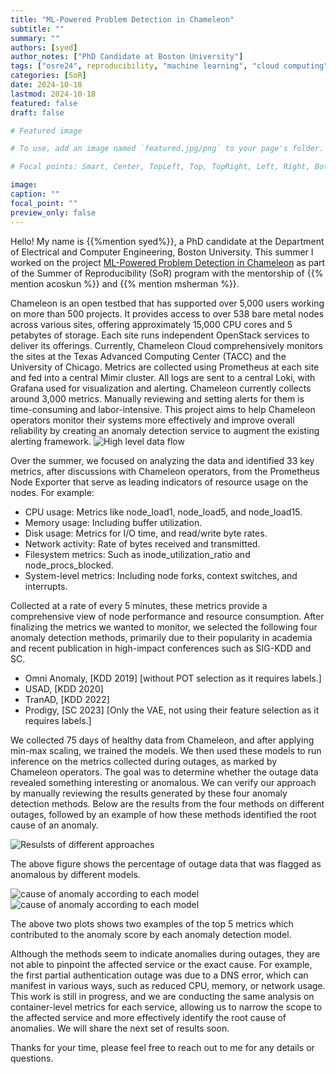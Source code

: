 ```yaml
---
title: "ML-Powered Problem Detection in Chameleon"
subtitle: ""
summary: ""
authors: [syed]
author_notes: ["PhD Candidate at Boston University"]
tags: ["osre24", reproducibility, "machine learning", "cloud computing"]
categories: [SoR]
date: 2024-10-18
lastmod: 2024-10-18
featured: false
draft: false

# Featured image

# To use, add an image named `featured.jpg/png` to your page's folder.

# Focal points: Smart, Center, TopLeft, Top, TopRight, Left, Right, BottomLeft, Bottom, BottomRight.

image:
caption: ""
focal_point: ""
preview_only: false
---
```


Hello! My name is {{%mention syed%}}, a PhD candidate at the Department of Electrical and Computer Engineering, Boston University.
This summer I worked on the project [ML-Powered Problem Detection in Chameleon](/project/osre24/uchicago/ml_detect_chameleon/) 
as part of the Summer of Reproducibility (SoR) program with the mentorship of {{% mention acoskun %}} and {{% mention msherman %}}.

Chameleon is an open testbed that has supported over 5,000 users working on more than 500 projects.
It provides access to over 538 bare metal nodes across various sites, offering approximately 15,000 CPU cores and 5 petabytes of storage.
Each site runs independent OpenStack services to deliver its offerings.
Currently, Chameleon Cloud comprehensively monitors the sites at the Texas Advanced Computing Center (TACC) and the University of Chicago.
Metrics are collected using Prometheus at each site and fed into a central Mimir cluster.
All logs are sent to a central Loki, with Grafana used for visualization and alerting.
Chameleon currently collects around 3,000 metrics. Manually reviewing and setting alerts for them is time-consuming and labor-intensive.
This project aims to help Chameleon operators monitor their systems more effectively and improve overall reliability by creating an anomaly detection service to augment the existing alerting framework.
![High level data flow](ad.jpeg)

Over the summer, we focused on analyzing the data and identified 33 key metrics, after discussions with Chameleon operators, from the Prometheus Node Exporter that serve as leading indicators of resource usage on the nodes. For example:
- CPU usage: Metrics like node_load1, node_load5, and node_load15.
- Memory usage: Including buffer utilization.
- Disk usage: Metrics for I/O time, and read/write byte rates.
- Network activity: Rate of bytes received and transmitted.
- Filesystem metrics: Such as inode_utilization_ratio and node_procs_blocked.
- System-level metrics: Including node forks, context switches, and interrupts.

Collected at a rate of every 5 minutes, these metrics provide a comprehensive view of node performance and resource consumption.
After finalizing the metrics we wanted to monitor, we selected the following four anomaly detection methods, primarily due to their popularity in academia and recent publication in high-impact conferences such as SIG-KDD and SC.

- Omni Anomaly, [KDD 2019] [without POT selection as it requires labels.]
- USAD, [KDD 2020]
- TranAD, [KDD 2022]
- Prodigy, [SC 2023] [Only the VAE, not using their feature selection as it requires labels.]

We collected 75 days of healthy data from Chameleon, and after applying min-max scaling, we trained the models.
We then used these models to run inference on the metrics collected during outages, as marked by Chameleon operators. 
The goal was to determine whether the outage data revealed something interesting or anomalous.
We can verify our approach by manually reviewing the results generated by these four anomaly detection methods.
Below are the results from the four methods on different outages, followed by an example of how these methods identified the root cause of an anomaly.

![Resulsts of different approaches](comparison_plot.jpg)

The above figure shows the percentage of outage data that was flagged as anomalous by different models.

![cause of anomaly according to each model](partial-authentication-outage_plot.jpg)
![cause of anomaly according to each model](chiuc-uplink-networking_plot.jpg)

The above two plots shows two examples of the top 5 metrics which contributed to the anomaly score by each anomaly detection model.

Although the methods seem to indicate anomalies during outages, they are not able to pinpoint the affected service or the exact cause.
For example, the first partial authentication outage was due to a DNS error, which can manifest in various ways, such as reduced CPU, memory, or network usage.
This work is still in progress, and we are conducting the same analysis on container-level metrics for each service, allowing us to narrow the scope to the affected service and more effectively identify the root cause of anomalies.
We will share the next set of results soon.

Thanks for your time, please feel free to reach out to me for any details or questions.
